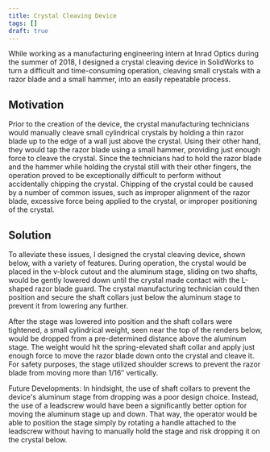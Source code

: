 ```yaml
---
title: Crystal Cleaving Device
tags: []
draft: true
---
```


While working as a manufacturing engineering intern at Inrad Optics during the summer of 2018, I designed a crystal
cleaving device in SolidWorks to turn a difficult and time-consuming operation, cleaving small crystals with a razor
blade and a small hammer, into an easily repeatable process.

## Motivation
Prior to the creation of the device, the crystal manufacturing technicians would manually cleave small
cylindrical crystals by holding a thin razor blade up to the edge of a wall just above the crystal. Using their other
hand, they would tap the razor blade using a small hammer, providing just enough force to cleave the crystal. Since the
technicians had to hold the razor blade and the hammer while holding the crystal still with their other fingers, the
operation proved to be exceptionally difficult to perform without accidentally chipping the crystal. Chipping of the
crystal could be caused by a number of common issues, such as improper alignment of the razor blade, excessive force
being applied to the crystal, or improper positioning of the crystal.

## Solution
To alleviate these issues, I designed the crystal cleaving device, shown below, with a variety of features.
During operation, the crystal would be placed in the v-block cutout and the aluminum stage, sliding on two shafts, would
be gently lowered down until the crystal made contact with the L-shaped razor blade guard. The crystal manufacturing
technician could then position and secure the shaft collars just below the aluminum stage to prevent it from lowering
any further.

After the stage was lowered into position and the shaft collars were tightened, a small cylindrical weight, seen near
the top of the renders below, would be dropped from a pre-determined distance above the aluminum stage. The weight would
hit the spring-elevated shaft collar and apply just enough force to move the razor blade down onto the crystal and
cleave it. For safety purposes, the stage utilized shoulder screws to prevent the razor blade from moving more than
1/16″ vertically.

Future Developments: In hindsight, the use of shaft collars to prevent the device's aluminum stage from dropping was a
poor design choice. Instead, the use of a leadscrew would have been a significantly better option for moving the
aluminum stage up and down. That way, the operator would be able to position the stage simply by rotating a handle
attached to the leadscrew without having to manually hold the stage and risk dropping it on the crystal below.

